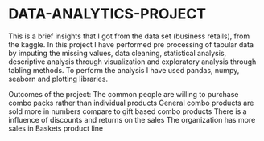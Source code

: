 # DATA-ANALYTICS-PROJECT
This is a brief insights that I got from the data set (business retails), from the kaggle.
In this project I have performed pre processing of tabular data by imputing the missing values, data cleaning, statistical analysis, descriptive analysis through visualization and exploratory analysis through tabling methods. 
To perform the analysis I have used pandas, numpy, seaborn and plotting libraries.

Outcomes of the project:
The common people are willing to purchase combo packs rather than individual products
General combo products are sold more in numbers compare to gift based combo products
There is a influence of discounts and returns on the sales
The organization has more sales in Baskets product line
